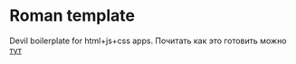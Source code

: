 # Roman template
Devil boilerplate for html+js+css apps. Почитать как это готовить можно [тут](http://habrahabr.ru/post/250569/ "Readme")
